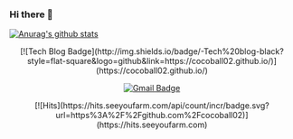 ### Hi there 👋

<!--
**cocoball02/cocoball02** is a ✨ _special_ ✨ repository because its `README.md` (this file) appears on your GitHub profile.

Here are some ideas to get you started:

- 🔭 I’m currently working on ...
- 🌱 I’m currently learning ...
- 👯 I’m looking to collaborate on ...
- 🤔 I’m looking for help with ...
- 💬 Ask me about ...
- 📫 How to reach me: ...
- 😄 Pronouns: ...
- ⚡ Fun fact: ...
-->

[![Anurag's github stats](https://github-readme-stats.vercel.app/api?username=cocoball02)](https://github.com/cocoball02/github-readme-stats)



<div align=center>
[![Tech Blog Badge](http://img.shields.io/badge/-Tech%20blog-black?style=flat-square&logo=github&link=https://cocoball02.github.io/)](https://cocoball02.github.io/)

[![Gmail Badge](https://img.shields.io/badge/Gmail-d14836?style=flat-square&logo=Gmail&logoColor=white&link=mailto:kalejuice02@gmail.com)](mailto:kalejuice02@gmail.com)
</div>
<div align=center>
[![Hits](https://hits.seeyoufarm.com/api/count/incr/badge.svg?url=https%3A%2F%2Fgithub.com%2Fcocoball02)](https://hits.seeyoufarm.com)
</div>